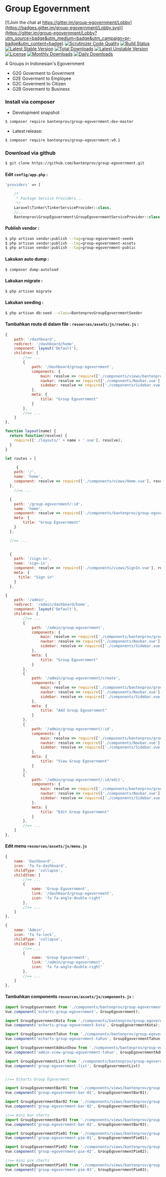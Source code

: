 # Group Egovernment

[![Join the chat at https://gitter.im/group-egovernment/Lobby](https://badges.gitter.im/group-egovernment/Lobby.svg)](https://gitter.im/group-egovernment/Lobby?utm_source=badge&utm_medium=badge&utm_campaign=pr-badge&utm_content=badge)
[![Scrutinizer Code Quality](https://scrutinizer-ci.com/g/bantenprov/group-egovernment/badges/quality-score.png?b=master)](https://scrutinizer-ci.com/g/bantenprov/group-egovernment/?branch=master)
[![Build Status](https://scrutinizer-ci.com/g/bantenprov/group-egovernment/badges/build.png?b=master)](https://scrutinizer-ci.com/g/bantenprov/group-egovernment/build-status/master)
[![Latest Stable Version](https://poser.pugx.org/bantenprov/group-egovernment/v/stable)](https://packagist.org/packages/bantenprov/group-egovernment)
[![Total Downloads](https://poser.pugx.org/bantenprov/group-egovernment/downloads)](https://packagist.org/packages/bantenprov/group-egovernment)
[![Latest Unstable Version](https://poser.pugx.org/bantenprov/group-egovernment/v/unstable)](https://packagist.org/packages/bantenprov/group-egovernment)
[![License](https://poser.pugx.org/bantenprov/group-egovernment/license)](https://packagist.org/packages/bantenprov/group-egovernment)
[![Monthly Downloads](https://poser.pugx.org/bantenprov/group-egovernment/d/monthly)](https://packagist.org/packages/bantenprov/group-egovernment)
[![Daily Downloads](https://poser.pugx.org/bantenprov/group-egovernment/d/daily)](https://packagist.org/packages/bantenprov/group-egovernment)

4 Groups in Indonesian's Egovernment
- G2G Goverment to Goverment
- G2E Goverment to Employee
- G2C Goverment to Citizen
- G2B Goverment to Business

### Install via composer

- Development snapshot

```bash
$ composer require bantenprov/group-egovernment:dev-master
```

- Latest release:

```bash
$ composer require bantenprov/group-egovernment:v0.1
```

### Download via github

```bash
$ git clone https://github.com/bantenprov/group-egovernment.git
```

#### Edit `config/app.php` :

```php
'providers' => [

    /*
     * Package Service Providers...
     */
    Laravel\Tinker\TinkerServiceProvider::class,
    //....
    Bantenprov\GroupEgovernment\GroupEgovernmentServiceProvider::class,
```

#### Publish vendor :

```bash
$ php artisan vendor:publish --tag=group-egovernment-seeds
$ php artisan vendor:publish --tag=group-egovernment-assets
$ php artisan vendor:publish --tag=group-egovernment-public
```

#### Lakukan auto dump :

```bash
$ composer dump-autoload
```

#### Lakukan migrate :

```bash
$ php artisan migrate
```

#### Lakukan seeding :

```bash
$ php artisan db:seed --class=BantenprovGroupEgovernmentSeeder
```

#### Tambahkan route di dalam file : `resources/assets/js/routes.js` :

```javascript
{
    path: '/dashboard',
    redirect: '/dashboard/home',
    component: layout('Default'),
    children: [
        //== ...
        {
            path: '/dashboard/group-egovernment',
            components: {
                main: resolve => require(['./components/views/bantenprov/group-egovernment/DashboardGroupEgovernment.vue'], resolve),
                navbar: resolve => require(['./components/Navbar.vue'], resolve),
                sidebar: resolve => require(['./components/Sidebar.vue'], resolve)
            },
            meta: {
                title: "Group Egovernment"
            }
        },
        //== ...
    ]
},
```
```javascript
function layout(name) {
  return function(resolve) {
    require(['./layouts/' + name + '.vue'], resolve);
  }
}

let routes = [

     {
    path: '/',
    name: 'home',
    component: resolve => require(['./components/views/Home.vue'], resolve),
  },
    //== ...

  {
    path: '/group-egovernment/:id',
    name: 'home',
    component: resolve => require(['./components/bantenprov/group-egovernment/GroupEgovernment.show.vue'], resolve),
    meta: {
        title: "Group Egovernment"
    }
  },

  //== ...

 
  {
    path: '/sign-in',
    name: 'sign-in',
    component: resolve => require(['./components/views/SignIn.vue'], resolve),
    meta: {
      title: "Sign in"
    }
  },
```

```javascript
{
    path: '/admin',
    redirect: '/admin/dashboard/home',
    component: layout('Default'),
    children: [
        //== ...
        {
            path: '/admin/group-egovernment',
            components: {
                main: resolve => require(['./components/bantenprov/group-egovernment/GroupEgovernment.index.vue'], resolve),
                navbar: resolve => require(['./components/Navbar.vue'], resolve),
                sidebar: resolve => require(['./components/Sidebar.vue'], resolve)
            },
            meta: {
                title: "Group Egovernment"
            }
        },
        {
            path: '/admin/group-egovernment/create',
            components: {
                main: resolve => require(['./components/bantenprov/group-egovernment/GroupEgovernment.add.vue'], resolve),
                navbar: resolve => require(['./components/Navbar.vue'], resolve),
                sidebar: resolve => require(['./components/Sidebar.vue'], resolve)
            },
            meta: {
                title: "Add Group Egovernment"
            }
        },
        {
            path: '/admin/group-egovernment/:id',
            components: {
                main: resolve => require(['./components/bantenprov/group-egovernment/GroupEgovernment.show.vue'], resolve),
                navbar: resolve => require(['./components/Navbar.vue'], resolve),
                sidebar: resolve => require(['./components/Sidebar.vue'], resolve)
            },
            meta: {
                title: "View Group Egovernment"
            }
        },
        {
            path: '/admin/group-egovernment/:id/edit',
            components: {
                main: resolve => require(['./components/bantenprov/group-egovernment/GroupEgovernment.edit.vue'], resolve),
                navbar: resolve => require(['./components/Navbar.vue'], resolve),
                sidebar: resolve => require(['./components/Sidebar.vue'], resolve)
            },
            meta: {
                title: "Edit Group Egovernment"
            }
        },
        //== ...
    ]
},
```
#### Edit menu `resources/assets/js/menu.js`

```javascript
{
    name: 'Dashboard',
    icon: 'fa fa-dashboard',
    childType: 'collapse',
    childItem: [
        //== ...
        {
            name: 'Group Egovernment',
            link: '/dashboard/group-egovernment',
            icon: 'fa fa-angle-double-right'
        },
        //== ...
    ]
},
```

```javascript
{
    name: 'Admin',
    icon: 'fa fa-lock',
    childType: 'collapse',
    childItem: [
        //== ...
        {
            name: 'Group Egovernment',
            link: '/admin/group-egovernment',
            icon: 'fa fa-angle-double-right'
        },
        //== ...
    ]
},
```

#### Tambahkan components `resources/assets/js/components.js` :

```javascript
import GroupEgovernment from './components/bantenprov/group-egovernment/GroupEgovernment.chart.vue';
Vue.component('echarts-group-egovernment', GroupEgovernment);

import GroupEgovernmentKota from './components/bantenprov/group-egovernment/GroupEgovernmentKota.chart.vue';
Vue.component('echarts-group-egovernment-kota', GroupEgovernmentKota);

import GroupEgovernmentTahun from './components/bantenprov/group-egovernment/GroupEgovernmentTahun.chart.vue';
Vue.component('echarts-group-egovernment-tahun', GroupEgovernmentTahun);

import GroupEgovernmentAdminShow from './components/bantenprov/group-egovernment/GroupEgovernmentAdmin.show.vue';
Vue.component('admin-view-group-egovernment-tahun', GroupEgovernmentAdminShow);

import GroupEgovernmentList from './components/bantenprov/group-egovernment/partials/GroupEgovernmentList.vue';
Vue.component('group-egovernment-list', GroupEgovernmentList)


//== Echarts Group Egoverment

import GroupEgovernmentBar01 from './components/views/bantenprov/group-egovernment/GroupEgovernmentBar01.vue';
Vue.component('group-egovernment-bar-01', GroupEgovernmentBar01);

import GroupEgovernmentBar02 from './components/views/bantenprov/group-egovernment/GroupEgovernmentBar02.vue';
Vue.component('group-egovernment-bar-02', GroupEgovernmentBar02);

//== mini bar charts
import GroupEgovernmentBar03 from './components/views/bantenprov/group-egovernment/GroupEgovernmentBar03.vue';
Vue.component('group-egovernment-bar-03', GroupEgovernmentBar03);

import GroupEgovernmentPie01 from './components/views/bantenprov/group-egovernment/GroupEgovernmentPie01.vue';
Vue.component('group-egovernment-pie-01', GroupEgovernmentPie01);

import GroupEgovernmentPie02 from './components/views/bantenprov/group-egovernment/GroupEgovernmentPie02.vue';
Vue.component('group-egovernment-pie-02', GroupEgovernmentPie02);

//== mini pie charts
import GroupEgovernmentPie03 from './components/views/bantenprov/group-egovernment/GroupEgovernmentPie03.vue';
Vue.component('group-egovernment-pie-03', GroupEgovernmentPie03);
```
